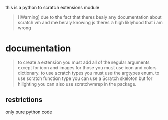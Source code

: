 this is a python to scratch extensions module
>  [!Warning]
> due to the fact that theres bealy any documentation about scratch vm and me beraly knowing
> js theres a high liklyhood that i am wrong
# documentation
> to create a extension you must add all of the regular arguments except for icon and images for those you must use icon and colors dictionary.
> to use scratch types you must use the argtypes enum.
> to use scratch function type you can use a Scratch skeloton but for hilighting you can also use scratchvmrep in the package.

## restrictions
only pure python code
